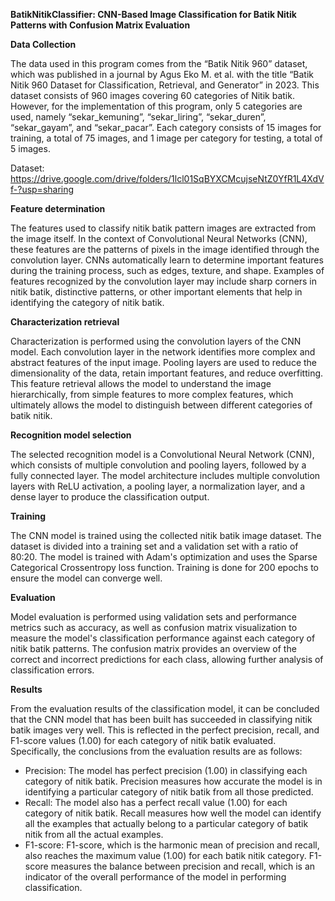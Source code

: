 **BatikNitikClassifier: CNN-Based Image Classification for Batik Nitik Patterns with Confusion Matrix Evaluation**

**Data Collection**

The data used in this program comes from the “Batik Nitik 960” dataset, which was published in a journal by Agus Eko M. et al. with the title “Batik Nitik 960 Dataset for Classification, Retrieval, and Generator” in 2023. This dataset consists of 960 images covering 60 categories of Nitik batik. However, for the implementation of this program, only 5 categories are used, namely “sekar_kemuning”, “sekar_liring”, “sekar_duren”, “sekar_gayam”, and “sekar_pacar”. Each category consists of 15 images for training, a total of 75 images, and 1 image per category for testing, a total of 5 images.

Dataset: https://drive.google.com/drive/folders/1lcl01SqBYXCMcujseNtZ0YfR1L4XdVf-?usp=sharing

**Feature determination**

The features used to classify nitik batik pattern images are extracted from the image itself. In the context of Convolutional Neural Networks (CNN), these features are the patterns of pixels in the image identified through the convolution layer. CNNs automatically learn to determine important features during the training process, such as edges, texture, and shape.
Examples of features recognized by the convolution layer may include sharp corners in nitik batik, distinctive patterns, or other important elements that help in identifying the category of nitik batik.

**Characterization retrieval**

Characterization is performed using the convolution layers of the CNN model. Each convolution layer in the network identifies more complex and abstract features of the input image. Pooling layers are used to reduce the dimensionality of the data, retain important features, and reduce overfitting. This feature retrieval allows the model to understand the image hierarchically, from simple features to more complex features, which ultimately allows the model to distinguish between different categories of batik nitik.

**Recognition model selection**

The selected recognition model is a Convolutional Neural Network (CNN), which consists of multiple convolution and pooling layers, followed by a fully connected layer. The model architecture includes multiple convolution layers with ReLU activation, a pooling layer, a normalization layer, and a dense layer to produce the classification output.

**Training**

The CNN model is trained using the collected nitik batik image dataset. The dataset is divided into a training set and a validation set with a ratio of 80:20. The model is trained with Adam's optimization and uses the Sparse Categorical Crossentropy loss function. Training is done for 200 epochs to ensure the model can converge well.

**Evaluation**

Model evaluation is performed using validation sets and performance metrics such as accuracy, as well as confusion matrix visualization to measure the model's classification performance against each category of nitik batik patterns. The confusion matrix provides an overview of the correct and incorrect predictions for each class, allowing further analysis of classification errors.

**Results**

From the evaluation results of the classification model, it can be concluded that the CNN model that has been built has succeeded in classifying nitik batik images very well. This is reflected in the perfect precision, recall, and F1-score values (1.00) for each category of nitik batik evaluated.
Specifically, the conclusions from the evaluation results are as follows:
- Precision: The model has perfect precision (1.00) in classifying each category of nitik batik. Precision measures how accurate the model is in identifying a particular category of nitik batik from all those predicted.
- Recall: The model also has a perfect recall value (1.00) for each category of nitik batik. Recall measures how well the model can identify all the examples that actually belong to a particular category of batik nitik from all the actual examples.
- F1-score: F1-score, which is the harmonic mean of precision and recall, also reaches the maximum value (1.00) for each batik nitik category. F1-score measures the balance between precision and recall, which is an indicator of the overall performance of the model in performing classification.
